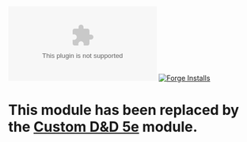 ![Downloads](https://img.shields.io/github/downloads/Larkinabout/fvtt-dnd5e-custom-counters/latest/module.zip?color=2b82fc&label=DOWNLOADS&style=for-the-badge) [![Forge Installs](https://img.shields.io/badge/dynamic/json?label=Forge%20Installs&query=package.installs&suffix=%25&url=https%3A%2F%2Fforge-vtt.com%2Fapi%2Fbazaar%2Fpackage%2Fdnd5e-custom-counters&colorB=448d34&style=for-the-badge)](https://forge-vtt.com/bazaar#package=combat-chat)

# This module has been replaced by the [Custom D&D 5e](https://github.com/Larkinabout/fvtt-custom-dnd5e) module.

